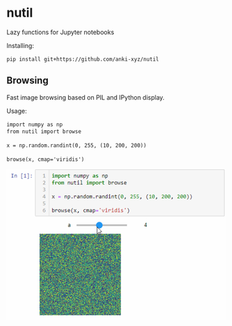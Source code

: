 # nutil

Lazy functions for Jupyter notebooks

Installing:

    pip install git+https://github.com/anki-xyz/nutil

## Browsing

Fast image browsing based on PIL and IPython display.

Usage:

    import numpy as np
    from nutil import browse

    x = np.random.randint(0, 255, (10, 200, 200))

    browse(x, cmap='viridis')

![Browse through random stack](browse_example.gif)
